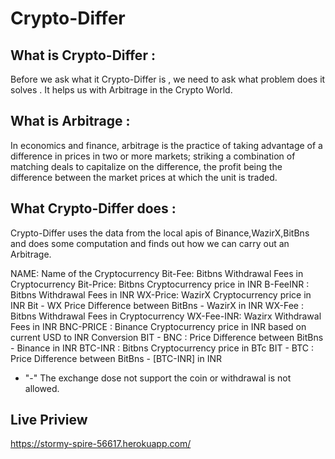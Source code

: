 # Crypto-Differ
## What is Crypto-Differ :

Before we ask what it Crypto-Differ is , we need to ask what problem does it solves . It helps us with Arbitrage in the Crypto World.

## What is Arbitrage : 

In economics and finance, arbitrage is the practice of taking advantage of a difference in prices in two or more markets; striking a combination of matching deals to capitalize on the difference, the profit being the difference between the market prices at which the unit is traded.

## What Crypto-Differ does :

Crypto-Differ uses the data from the local apis of Binance,WazirX,BitBns and does some computation and finds out how we can  carry out an Arbitrage.



NAME: Name of the Cryptocurrency
Bit-Fee: Bitbns Withdrawal Fees in Cryptocurrency 
Bit-Price: Bitbns Cryptocurrency  price in INR 
B-FeeINR :	Bitbns Withdrawal Fees in INR
WX-Price: WazirX Cryptocurrency  price in INR
Bit - WX  Price Difference between BitBns - WazirX in INR 
WX-Fee	: Bitbns Withdrawal Fees in Cryptocurrency 
WX-Fee-INR: Wazirx Withdrawal Fees in INR
BNC-PRICE	 : Binance Cryptocurrency  price in INR based on current USD to INR Conversion
BIT - BNC : Price Difference between BitBns - Binance in INR 
BTC-INR	: Bitbns Cryptocurrency  price in BTc 
BIT - BTC :  Price Difference between BitBns - [BTC-INR] in INR 

* "-" The exchange dose not support the coin or withdrawal is not allowed. 

## Live Priview
https://stormy-spire-56617.herokuapp.com/
